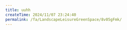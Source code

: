```yaml
---
title: uuhh
createTime: 2024/11/07 23:24:40
permalink: /fa/LandscapeLeisureGreenSpace/8v05gFmk/
---
```

